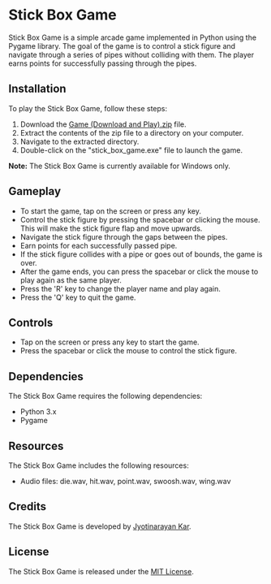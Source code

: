 # Stick Box Game

Stick Box Game is a simple arcade game implemented in Python using the Pygame library. The goal of the game is to control a stick figure and navigate through a series of pipes without colliding with them. The player earns points for successfully passing through the pipes.

## Installation

To play the Stick Box Game, follow these steps:

1. Download the [Game (Download and Play).zip](https://github.com/jyotinarayankar/Stick-Box-Game/blob/dc5a3d713e9c07b53906da043130c2d0200a6c7a/Game%20(Download%20and%20Play).zip) file.
2. Extract the contents of the zip file to a directory on your computer.
3. Navigate to the extracted directory.
4. Double-click on the "stick_box_game.exe" file to launch the game.

**Note:** The Stick Box Game is currently available for Windows only.

## Gameplay

- To start the game, tap on the screen or press any key.
- Control the stick figure by pressing the spacebar or clicking the mouse. This will make the stick figure flap and move upwards.
- Navigate the stick figure through the gaps between the pipes.
- Earn points for each successfully passed pipe.
- If the stick figure collides with a pipe or goes out of bounds, the game is over.
- After the game ends, you can press the spacebar or click the mouse to play again as the same player.
- Press the 'R' key to change the player name and play again.
- Press the 'Q' key to quit the game.

## Controls

- Tap on the screen or press any key to start the game.
- Press the spacebar or click the mouse to control the stick figure.

## Dependencies

The Stick Box Game requires the following dependencies:

- Python 3.x
- Pygame

## Resources

The Stick Box Game includes the following resources:

- Audio files: die.wav, hit.wav, point.wav, swoosh.wav, wing.wav

## Credits

The Stick Box Game is developed by [Jyotinarayan Kar](https://www.linkedin.com/in/jyotinarayankar/).

## License

The Stick Box Game is released under the [MIT License](https://opensource.org/licenses/MIT).

